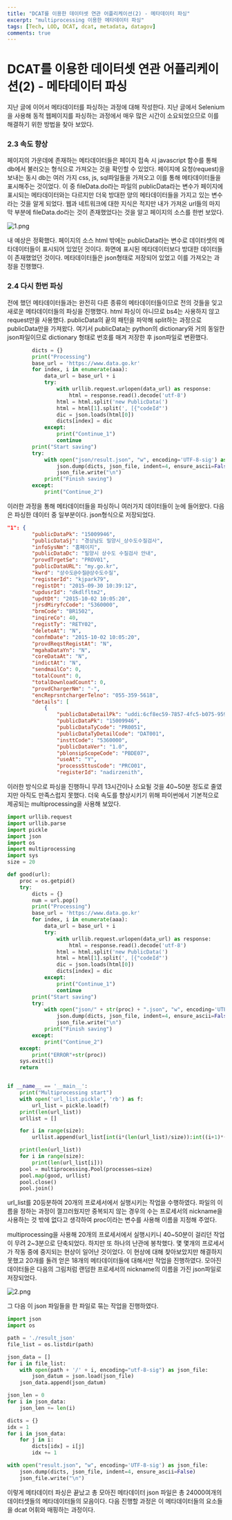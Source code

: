 ```yaml
---
title: "DCAT를 이용한 데이터셋 연관 어플리케이션(2) - 메타데이터 파싱"
excerpt: "multiprocessing 이용한 메타데이터 파싱"
tags: [Tech, LOD, DCAT, dcat, metadata, datagov]
comments: true
---
```


# DCAT를 이용한 데이터셋 연관 어플리케이션(2) - 메타데이터 파싱

지난 글에 이어서 메타데이터를 파싱하는 과정에 대해 작성한다. 지난 글에서 Selenium을 사용해 동적 웹페이지를 파싱하는 과정에서 매우 많은 시간이 소요되었으므로 이를 해결하기 위한 방법을 찾아 보았다.

### 2.3 속도 향상

페이지의 가운데에 존재하는 메타데이터들은 페이지 접속 시 javascript 함수를 통해 db에서 불러오는 형식으로 가져오는 것을 확인할 수 있었다. 페이지에 요청(request)을 보내는 동시 db는 여러 가지 css, js, sql파일들을 가져오고 이를 통해 메타데이터들을 표시해주는 것이었다. 이 중 fileData.do라는 파일의 publicData라는 변수가 페이지에 표시되는 메타데이터와는 다르지만 더욱 방대한 양의 메타데이터들을 가지고 있는 변수라는 것을 알게 되었다. 웹과 네트워크에 대한 지식은 적지만 내가 가져온 url들의 마지막 부분에 fileData.do라는 것이 존재했었다는 것을 알고 페이지의 소스를 한번 보았다.

![1.png](../assets/img/2019-07-19-1/1.png)

내 예상은 정확했다. 페이지의 소스 html 밖에는 publicData라는 변수로 데이터셋의 메타데이터들이 표시되어 있었던 것이다. 화면에 표시된 메타데이터보다 방대한 데이터들이 존재했었던 것이다. 메타데이터들은 json형태로 저장되어 있었고 이를 가져오는 과정을 진행했다.

### 2.4 다시 한번 파싱

전에 했던 메타데이터들과는 완전히 다른 종류의 메타데이터들이므로 전의 것들을 잊고 새로운 메타데이터들의 파싱을 진행했다. html 파싱이 아니므로 bs4는 사용하지 않고 request만을 사용했다. publicData의 끝의 패턴을 파악해 split하는 과정으로 publicData만을 가져왔다. 여기서 publicData는 python의 dictionary와 거의 동일한 json파일이므로 dictionary 형태로 번호를 매겨 저장한 후 json파일로 변환했다.

```python
        dicts = {}
        print("Processing")
        base_url = 'https://www.data.go.kr'
        for index, i in enumerate(aaa):
            data_url = base_url + i
            try:
                with urllib.request.urlopen(data_url) as response:
                    html = response.read().decode('utf-8')
                html = html.split('new PublicData(')
                html = html[1].split(', [{"codeId"')
                dic = json.loads(html[0])
                dicts[index] = dic
            except:
                print("Continue_1")
                continue
        print("Start saving")
        try:
            with open("json/result.json", "w", encoding='UTF-8-sig') as json_file:
                json.dump(dicts, json_file, indent=4, ensure_ascii=False)
                json_file.write("\n")
            print("Finish saving")
        except:
            print("Continue_2")
```

이러한 과정을 통해 메타데이터들을 파싱하니 여러가지 데이터들이 눈에 들어왔다. 다음은 파싱한 데이터 중 일부분이다. json형식으로 저장되었다.

```json
"1": {
        "publicDataPk": "15009946",
        "publicDataSj": "경상남도 밀양시_상수도수질검사",
        "infoSysNm": "홈페이지",
        "publicDataDc": "밀양시 상수도 수질검사 안내",
        "provdTrgetSe": "PROV01",
        "publicDataURL": "my.go.kr",
        "kwrd": "상수도@수질@상수도수질",
        "registerId": "kjpark79",
        "registDt": "2015-09-30 10:39:12",
        "updusrId": "dkdlfltm2",
        "updtDt": "2015-10-02 10:05:20",
        "jrsdMiryfcCode": "5360000",
        "brmCode": "BR1502",
        "inqireCo": 40,
        "registTy": "RETY02",
        "deleteAt": "N",
        "confmDate": "2015-10-02 10:05:20",
        "provdReqstRegistAt": "N",
        "mgahaDataYn": "N",
        "coreDataAt": "N",
        "indictAt": "N",
        "sendmailCo": 0,
        "totalCount": 0,
        "totalDownloadCount": 0,
        "provdChargerNm": "-",
        "encReprsntchargerTelno": "055-359-5618",
        "details": [
            {
                "publicDataDetailPk": "uddi:6cf8ec59-7857-4fc5-b075-959d26fca20f",
                "publicDataPk": "15009946",
                "publicDataTyCode": "PR0051",
                "publicDataTyDetailCode": "DAT001",
                "insttCode": "5360000",
                "publicDataVer": "1.0",
                "pblonsipScopeCode": "PBDE07",
                "useAt": "Y",
                "processSttusCode": "PRCO01",
                "registerId": "nadirzenith",
```

이러한 방식으로 파싱을 진행하니 무려 13시간이나 소요될 것을 40~50분 정도로 줄였지만 아직도 만족스럽지 못했다. 더욱 속도를 향상시키기 위해 파이썬에서 기본적으로 제공되는 multiprocessing을 사용해 보았다.

```python
import urllib.request
import urllib.parse
import pickle
import json
import os
import multiprocessing
import sys
size = 20

def good(url):
    proc = os.getpid()
    try:
        dicts = {}
        num = url.pop()
        print("Processing")
        base_url = 'https://www.data.go.kr'
        for index, i in enumerate(aaa):
            data_url = base_url + i
            try:
                with urllib.request.urlopen(data_url) as response:
                    html = response.read().decode('utf-8')
                html = html.split('new PublicData(')
                html = html[1].split(', [{"codeId"')
                dic = json.loads(html[0])
                dicts[index] = dic
            except:
                print("Continue_1")
                continue
        print("Start saving")
        try:
            with open("json/" + str(proc) + ".json", "w", encoding='UTF-8-sig') as json_file:
                json.dump(dicts, json_file, indent=4, ensure_ascii=False)
                json_file.write("\n")
            print("Finish saving")
        except:
            print("Continue_2")
    except:
        print("ERROR"+str(proc))
    sys.exit(1)
    return


if __name__ == '__main__':
    print("Multiprocessing start")
    with open('url_list.pickle', 'rb') as f:
        url_list = pickle.load(f)
    print(len(url_list))
    urllist = []

    for i in range(size):
        urllist.append(url_list[int(i*(len(url_list)/size)):int((i+1)*(len(url_list)/size))])

    print(len(url_list))
    for i in range(size):
        print(len(url_list[i]))
    pool = multiprocessing.Pool(processes=size)
    pool.map(good, urllist)
    pool.close()
    pool.join()
```

url_list를 20등분하여 20개의 프로세서에서 실행시키는 작업을 수행하였다. 파일의 이름을 정하는 과정이 껄끄러웠지만 중복되지 않는 경우의 수는 프로세서의 nickname을 사용하는 것 밖에 없다고 생각하여 proc이라는 변수를 사용해 이름을 지정해 주었다.

multiprocessing을 사용해 20개의 프로세서에서 실행시키니 40~50분이 걸리던 작업이 무려 2~3분으로 단축되었다. 하지만 또 하나의 난관에 봉착했다. 몇 몇개의 프로세서가 작동 중에 중지되는 현상이 일어난 것이었다. 이 현상에 대해 찾아보았지만 해결하지 못했고 20개를 돌려 얻은 18개의 메타데이터들에 대해서만 작업을 진행하였다. 모아진 데이터들은 다음의 그림처럼 랜덤한 프로세서의 nickname의 이름을 가진 json파일로 저장되었다.

![2.png](../assets/img/2019-07-19-1/2.png)

그 다음 이 json 파일들을 한 파일로 묶는 작업을 진행하였다.

```python
import json
import os

path = './result_json'
file_list = os.listdir(path)

json_data = []
for i in file_list:
    with open(path + '/' + i, encoding="utf-8-sig") as json_file:
        json_datum = json.load(json_file)
    json_data.append(json_datum)

json_len = 0
for i in json_data:
    json_len += len(i)

dicts = {}
idx = 1
for i in json_data:
    for j in i:
        dicts[idx] = i[j]
        idx += 1

with open("result.json", "w", encoding='UTF-8-sig') as json_file:
    json.dump(dicts, json_file, indent=4, ensure_ascii=False)
    json_file.write("\n")

```

이렇게 메타데이터 파싱은 끝났고 총 모아진 메타데이터 json 파일은 총 24000여개의 데이터셋들의 메타데이터들의 모음이다. 다음 진행할 과정은 이 메타데이터들의 요소들을 dcat 어휘와 매핑하는 과정이다.